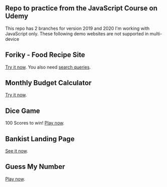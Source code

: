 Repo to practice from the JavaScript Course on Udemy
----------------------------------------------------

This repo has 2 branches for version 2019 and 2020
I'm working with JavaScript only. These following demo websites are not supported in multi-device


Foriky - Food Recipe Site
-------------------------
[Try it now](https://forkify-lam.netlify.app).
You also need [search queries](https://forkify-api.herokuapp.com/phrases.html).

Monthly Budget Calculator
-------------------------
[Try it now](https://costcalcify.netlify.app).

Dice Game
---------
100 Scores to win!
[Play now](https://dicerollify.netlify.app).

Bankist Landing Page
--------------------
[See it now](https://bankistify.netlify.app).

Guess My Number
---------------
[Play now](https://numguessify.netlify.app).


